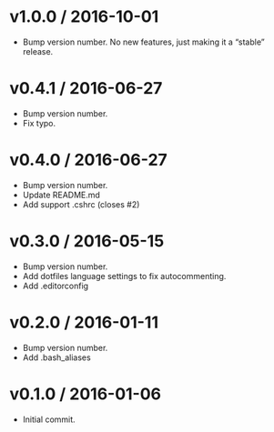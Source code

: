 v1.0.0 / 2016-10-01
===================

* Bump version number. No new features, just making it a “stable” release.

v0.4.1 / 2016-06-27
===================

* Bump version number.
* Fix typo.

v0.4.0 / 2016-06-27
===================

* Bump version number.
* Update README.md
* Add support .cshrc (closes #2)

v0.3.0 / 2016-05-15
===================

* Bump version number.
* Add dotfiles language settings to fix autocommenting.
* Add .editorconfig

v0.2.0 / 2016-01-11
===================

* Bump version number.
* Add .bash_aliases

v0.1.0 / 2016-01-06
===================

* Initial commit.
